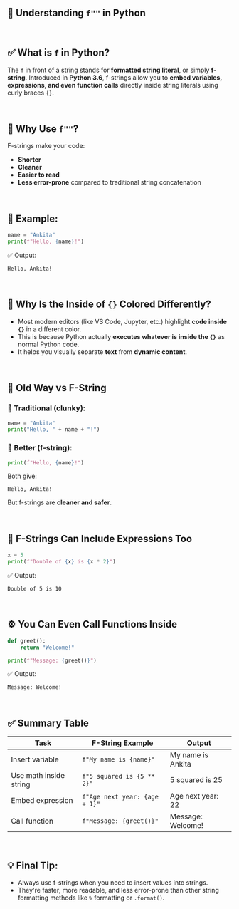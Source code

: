## 📘 Understanding `f""` in Python

 

## ✅ What is `f` in Python?

The `f` in front of a string stands for **formatted string literal**, or simply **f-string**.
Introduced in **Python 3.6**, f-strings allow you to **embed variables, expressions, and even function calls** directly inside string literals using curly braces `{}`.

 

## 🧠 Why Use `f""`?

F-strings make your code:

* **Shorter**
* **Cleaner**
* **Easier to read**
* **Less error-prone** compared to traditional string concatenation

 

## 🔹 Example:

```python
name = "Ankita"
print(f"Hello, {name}!")
```

✅ Output:

```
Hello, Ankita!
```

 

## 🎨 Why Is the Inside of `{}` Colored Differently?

* Most modern editors (like VS Code, Jupyter, etc.) highlight **code inside `{}`** in a different color.
* This is because Python actually **executes whatever is inside the `{}`** as normal Python code.
* It helps you visually separate **text** from **dynamic content**.

 

## 🔁 Old Way vs F-String

### 🔸 Traditional (clunky):

```python
name = "Ankita"
print("Hello, " + name + "!")
```

### 🔹 Better (f-string):

```python
print(f"Hello, {name}!")
```

Both give:

```
Hello, Ankita!
```

But f-strings are **cleaner and safer**.

 

## 🧪 F-Strings Can Include Expressions Too

```python
x = 5
print(f"Double of {x} is {x * 2}")
```

✅ Output:

```
Double of 5 is 10
```

 

## ⚙️ You Can Even Call Functions Inside

```python
def greet():
    return "Welcome!"

print(f"Message: {greet()}")
```

✅ Output:

```
Message: Welcome!
```

 

## ✅ Summary Table

| Task                   | F-String Example              | Output            |
| ---------------------- | ----------------------------- | ----------------- |
| Insert variable        | `f"My name is {name}"`        | My name is Ankita |
| Use math inside string | `f"5 squared is {5 ** 2}"`    | 5 squared is 25   |
| Embed expression       | `f"Age next year: {age + 1}"` | Age next year: 22 |
| Call function          | `f"Message: {greet()}"`       | Message: Welcome! |

 

## 💡 Final Tip:

* Always use f-strings when you need to insert values into strings.
* They're faster, more readable, and less error-prone than other string formatting methods like `%` formatting or `.format()`.
